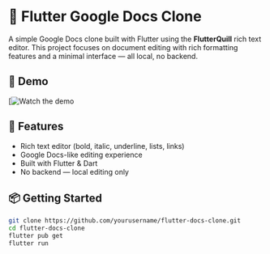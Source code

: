 # 📝 Flutter Google Docs Clone

A simple Google Docs clone built with Flutter using the **FlutterQuill** rich text editor. This project focuses on document editing with rich formatting features and a minimal interface — all local, no backend.
## 🎥 Demo

[![Watch the demo]()
## 🚀 Features

- Rich text editor (bold, italic, underline, lists, links)
- Google Docs-like editing experience
- Built with Flutter & Dart
- No backend — local editing only

## 📦 Getting Started

```bash
git clone https://github.com/yourusername/flutter-docs-clone.git
cd flutter-docs-clone
flutter pub get
flutter run
